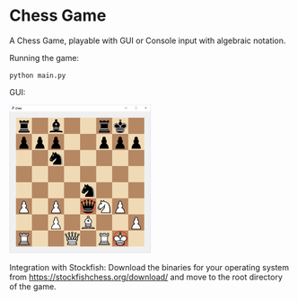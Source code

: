 # Chess Game

A Chess Game, playable with GUI or Console input with algebraic notation. 

Running the game:
```
python main.py
```

GUI:

<img src="/img/chesspic1.jpg" alt="Chess Gam" width="50%">

Integration with Stockfish:
Download the binaries for your operating system from https://stockfishchess.org/download/ and move to the root directory of the game.
